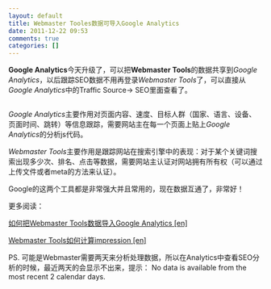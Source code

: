 ```yaml
---
layout: default
title: Webmaster Tooles数据可导入Google Analytics
date: 2011-12-22 09:53
comments: true
categories: []
---
```

<strong>Google Analytics</strong>今天升级了，可以把<strong>Webmaster Tools</strong>的数据共享到<em>Google Analytics</em>，以后跟踪SEO数据不用再登录<em>Webmaster Tools</em>了，可以直接从<em>Google Analytics</em>中的Traffic Source-&gt; SEO里面查看了。

<img class="aligncenter size-full wp-image-1086" title="webmaster" src="http://yuguo.us/files/2011/12/webmaster.png" alt=""   />

<em>Google Analytics</em>主要作用对页面内容、速度、目标人群（国家、语言、设备、页面时间、跳转）等信息跟踪，需要网站主在每一个页面上贴上<em>Google Analytics</em>的分析js代码。

<em>Webmaster Tools</em>主要作用是跟踪网站在搜索引擎中的表现：对于某个关键词搜索出现多少次、排名、点击等数据，需要网站主认证对网站拥有所有权（可以通过上传文件或者meta的方法来认证）。

Google的这两个工具都是非常强大并且常用的，现在数据互通了，非常好！

更多阅读：

<a href="http://support.google.com/analytics/bin/answer.py?hl=en&amp;topic=1308589&amp;answer=1308617#utm_medium=email&amp;utm_source=analytics&amp;utm_campaign=dec2011&amp;utm_content=webmaster_instuctions">如何把Webmaster Tools数据导入Google Analytics [en]</a>

<a href="http://www.seroundtable.com/google-impressions-14057.html">Webmaster Tools如何计算impression [en]</a>

PS. 可能是Webmaster需要两天来分析处理数据，所以在Analytics中查看SEO分析的时候，最近两天的会显示不出来，提示：
No data is available from the most recent 2 calendar days.
